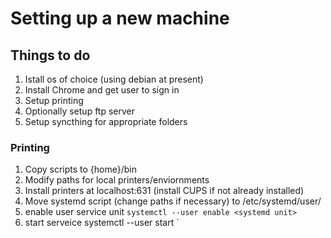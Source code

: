 # Setting up a new machine

## Things to do
1. Istall os of choice (using debian at present)
2. Install Chrome and get user to sign in
3. Setup printing
4. Optionally setup ftp server
5. Setup syncthing for appropriate folders

### Printing
1. Copy scripts to {home}/bin
2. Modify paths for local printers/enviornments
3. Install printers at localhost:631 (install CUPS if not already installed)
4. Move systemd script (change paths if necessary) to /etc/systemd/user/
4. enable user service unit `systemctl --user enable <systemd unit>`
5. start serveice systemctl --user start <systemd unit>`


